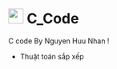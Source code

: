 # <img src="https://image.flaticon.com/icons/png/128/3665/3665923.png" width="30" height="30"> C_Code
C code By Nguyen Huu Nhan !
- Thuật toán sắp xếp

